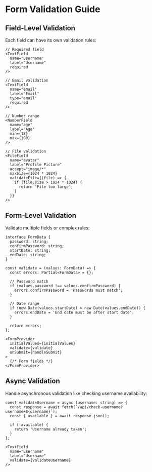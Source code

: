 # Form Validation Guide

## Field-Level Validation

Each field can have its own validation rules:

```tsx
// Required field
<TextField
  name="username"
  label="Username"
  required
/>

// Email validation
<TextField
  name="email"
  label="Email"
  type="email"
  required
/>

// Number range
<NumberField
  name="age"
  label="Age"
  min={18}
  max={100}
/>

// File validation
<FileField
  name="avatar"
  label="Profile Picture"
  accept="image/*"
  maxSize={1024 * 1024}
  validateFile={(file) => {
    if (file.size > 1024 * 1024) {
      return 'File too large';
    }
  }}
/>
```

## Form-Level Validation

Validate multiple fields or complex rules:

```tsx
interface FormData {
  password: string;
  confirmPassword: string;
  startDate: string;
  endDate: string;
}

const validate = (values: FormData) => {
  const errors: Partial<FormData> = {};

  // Password match
  if (values.password !== values.confirmPassword) {
    errors.confirmPassword = 'Passwords must match';
  }

  // Date range
  if (new Date(values.startDate) > new Date(values.endDate)) {
    errors.endDate = 'End date must be after start date';
  }

  return errors;
};

<FormProvider
  initialValues={initialValues}
  validate={validate}
  onSubmit={handleSubmit}
>
  {/* Form fields */}
</FormProvider>
```

## Async Validation

Handle asynchronous validation like checking username availability:

```tsx
const validateUsername = async (username: string) => {
  const response = await fetch(`/api/check-username?username=${username}`);
  const { available } = await response.json();
  
  if (!available) {
    return 'Username already taken';
  }
};

<TextField
  name="username"
  label="Username"
  validate={validateUsername}
/>
``` 